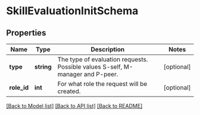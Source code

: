 # SkillEvaluationInitSchema

## Properties
Name | Type | Description | Notes
------------ | ------------- | ------------- | -------------
**type** | **string** | The type of evaluation requests. Possible values S-self, M-manager and P-peer. | [optional] 
**role_id** | **int** | For what role the request will be created. | [optional] 

[[Back to Model list]](../README.md#documentation-for-models) [[Back to API list]](../README.md#documentation-for-api-endpoints) [[Back to README]](../README.md)


